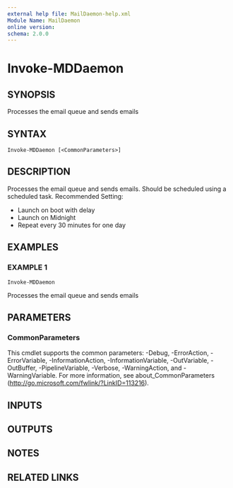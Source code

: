 ```yaml
---
external help file: MailDaemon-help.xml
Module Name: MailDaemon
online version:
schema: 2.0.0
---
```


# Invoke-MDDaemon

## SYNOPSIS
Processes the email queue and sends emails

## SYNTAX

```
Invoke-MDDaemon [<CommonParameters>]
```

## DESCRIPTION
Processes the email queue and sends emails.
Should be scheduled using a scheduled task.
Recommended Setting:
- Launch on boot with delay
- Launch on Midnight
- Repeat every 30 minutes for one day

## EXAMPLES

### EXAMPLE 1
```
Invoke-MDDaemon
```

Processes the email queue and sends emails

## PARAMETERS

### CommonParameters
This cmdlet supports the common parameters: -Debug, -ErrorAction, -ErrorVariable, -InformationAction, -InformationVariable, -OutVariable, -OutBuffer, -PipelineVariable, -Verbose, -WarningAction, and -WarningVariable.
For more information, see about_CommonParameters (http://go.microsoft.com/fwlink/?LinkID=113216).

## INPUTS

## OUTPUTS

## NOTES

## RELATED LINKS
